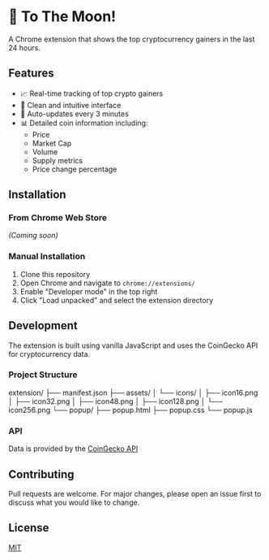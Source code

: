 # 🚀 To The Moon!

A Chrome extension that shows the top cryptocurrency gainers in the last 24 hours.

## Features

- 📈 Real-time tracking of top crypto gainers
- 💫 Clean and intuitive interface
- 🔄 Auto-updates every 3 minutes
- 📊 Detailed coin information including:
  - Price
  - Market Cap
  - Volume
  - Supply metrics
  - Price change percentage

## Installation

### From Chrome Web Store
*(Coming soon)*

### Manual Installation
1. Clone this repository
2. Open Chrome and navigate to `chrome://extensions/`
3. Enable "Developer mode" in the top right
4. Click "Load unpacked" and select the extension directory

## Development

The extension is built using vanilla JavaScript and uses the CoinGecko API for cryptocurrency data.

### Project Structure 
extension/
├── manifest.json
├── assets/
│ └── icons/
│ ├── icon16.png
│ ├── icon32.png
│ ├── icon48.png
│ ├── icon128.png
│ └── icon256.png
└── popup/
├── popup.html
├── popup.css
└── popup.js

### API
Data is provided by the [CoinGecko API](https://www.coingecko.com/en/api)

## Contributing
Pull requests are welcome. For major changes, please open an issue first to discuss what you would like to change.

## License
[MIT](https://choosealicense.com/licenses/mit/)
